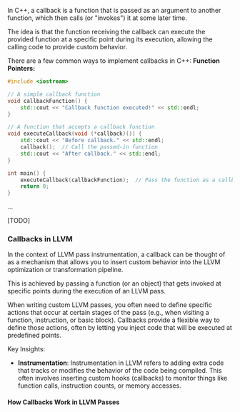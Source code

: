 In C++, a callback is a function that is passed as an argument to another function, which then calls (or "invokes") it at some later time. 

The idea is that the function receiving the callback can execute the provided function at a specific point during its execution, allowing the calling code to provide custom behavior.

There are a few common ways to implement callbacks in C++:
**Function Pointers:**
```cpp
#include <iostream>

// A simple callback function
void callbackFunction() {
    std::cout << "Callback function executed!" << std::endl;
}

// A function that accepts a callback function
void executeCallback(void (*callback)()) {
    std::cout << "Before callback." << std::endl;
    callback();  // Call the passed-in function
    std::cout << "After callback." << std::endl;
}

int main() {
    executeCallback(callbackFunction);  // Pass the function as a callback
    return 0;
}
```

...

[TODO]
### Callbacks in LLVM

In the context of LLVM pass instrumentation, a callback can be thought of as a mechanism that allows you to insert custom behavior into the LLVM optimization or transformation pipeline.

This is achieved by passing a function (or an object) that gets invoked at specific points during the execution of an LLVM pass.

When writing custom LLVM passes, you often need to define specific actions that occur at certain stages of the pass (e.g., when visiting a function, instruction, or basic block). Callbacks provide a flexible way to define those actions, often by letting you inject code that will be executed at predefined points.

Key Insights:
- **Instrumentation**: Instrumentation in LLVM refers to adding extra code that tracks or modifies the behavior of the code being compiled. This often involves inserting custom hooks (callbacks) to monitor things like function calls, instruction counts, or memory accesses.

#### How Callbacks Work in LLVM Passes


